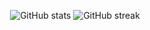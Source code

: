 <p align="center">
  <img src="https://github-readme-stats.vercel.app/api?username=WindowsAPI&theme=ayu-mirage&show_icons=true&hide_border=true&count_private=true" alt="GitHub stats" />
  <img src="https://github-readme-stats.vercel.app/api/top-langs/?username=WindowsAPI&theme=react&show_icons=true&hide_border=true&layout=compact" alt="GitHub streak" />
</p>
